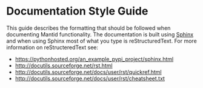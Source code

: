 Documentation Style Guide
=========================

This guide describes the formatting that should be followed when documenting Mantid functionality. The documentation is built using [Sphinx](http://sphinx.pocoo.org/) and when using Sphinx most of what you type is reStructuredText. For more information on reStructeredText see:

* https://pythonhosted.org/an_example_pypi_project/sphinx.html
* http://docutils.sourceforge.net/rst.html
* http://docutils.sourceforge.net/docs/user/rst/quickref.html
* http://docutils.sourceforge.net/docs/user/rst/cheatsheet.txt

